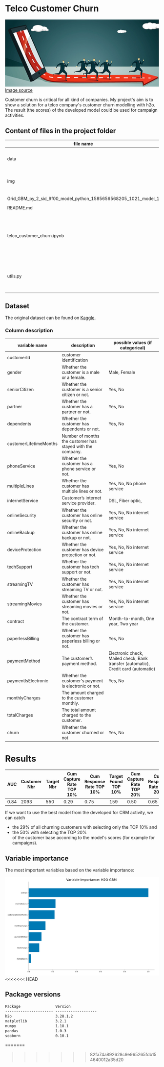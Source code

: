 # Telco Customer Churn 

![Customer churn](img/cust_churn.png)<br> 
[Image source](https://medium.com/@Experfy/building-predictive-models-for-customer-churn-in-telecom-4864d759ebf8)

Customer churn is critical for all kind of companies. 
My project's aim is to show a solution for a telco company's customer churn modelling with h2o. 
The result (the scores) of the developed model could be used for campaign activities. 

## Content of files in the project folder 

|file name| description|
|----|----|
| data | contains the dataset downloaded from Kaggle|
| img | contains images used in README.md |
| Grid_GBM_py_2_sid_9f00_model_python_1585656568205_1021_model_1 | final h2o model|
| README.md| README file |
| telco_customer_churn.ipynb | Jupyter notebook containing all the steps of the modelling process with small descriptions. |
| utils.py | A collection of functions used during the modelling process. |


## Dataset
The original dataset can be found on [Kaggle](https://www.kaggle.com/blastchar/telco-customer-churn).

### Column description 

| variable name  |  description |possible values (if categorical)
|---|---|---|
| customerId | customer identification  ||
| gender | Whether the customer is a male or a female.  |Male, Female|
| seniorCitizen | Whether the customer is a senior citizen or not. | Yes, No |
| partner |  Whether the customer has a partner or not. | Yes, No |
| dependents | Whether the customer has dependents or not.| Yes, No |
| customerLifetimeMonths | Number of months the customer has stayed with the company. ||
| phoneService  | Whether the customer has a phone service or not. | Yes, No |
| multipleLines | Whether the customer has multiple lines or not. | Yes, No, No phone service |
| internetService | Customer’s internet service provider. | DSL, Fiber optic,  |
| onlineSecurity | Whether the customer has online security or not. | Yes, No, No internet service |
| onlineBackup | Whether the customer has online backup or not. | Yes, No, No internet service |
| deviceProtection | Whether the customer has device protection or not.  | Yes, No, No internet service |
| techSupport |Whether the customer has tech support or not. | Yes, No, No internet service |
| streamingTV | Whether the customer has streaming TV or not. | Yes, No, No internet service |
| streamingMovies | Whether the customer has streaming movies or not.   |Yes, No, No internet service|
| contract | The contract term of the customer. |Month-to-month, One year, Two year|
| paperlessBilling | Whether the customer has paperless billing or not.| Yes, No |
| paymentMethod  |The customer’s payment method.  |Electronic check, Mailed check, Bank transfer (automatic), Credit card (automatic) |
|paymentIsElectronic| Whether the customer's payment is electronic or not. | Yes, No|
| monthlyCharges  | The amount charged to the customer monthly. ||
| totalCharges | The total amount charged to the customer. ||
| churn | Whether the customer churned or not | Yes, No |

# Results 

| AUC |	Customer Nbr | Target Nbr | Cum Capture Rate TOP 10% | Cum Response Rate TOP 10% | Target Found TOP 10%	| Cum Capture Rate TOP 20% | Cum Response Rate TOP 20% | Target Found TOP 20% |
|---|---|---|---|---|---|---|---|---|
| 0.84 | 2093 |	550 | 0.29 | 0.75 | 159 | 0.50 | 0.65 | 275| 


If we want to use the best model from the developed for CRM activity, we can catch
- the 29% of all churning customers with selecting only the TOP 10% and
- the 50% with selecting the TOP 20% <br>
of the customer base according to the model's scores (for example for campaigns).

## Variable importance

The most important variables based on the variable importance:

![Variable importance](img/gbm_variable_importance.png)
<<<<<<< HEAD

## Package versions

```
Package                Version
---------------------- -------------------
h2o                    3.28.1.2
matplotlib             3.2.1
numpy                  1.18.1
pandas                 1.0.3
seaborn                0.10.1
```
=======
>>>>>>> 82fa74a892628c9e965265fdb154640012a35d20
